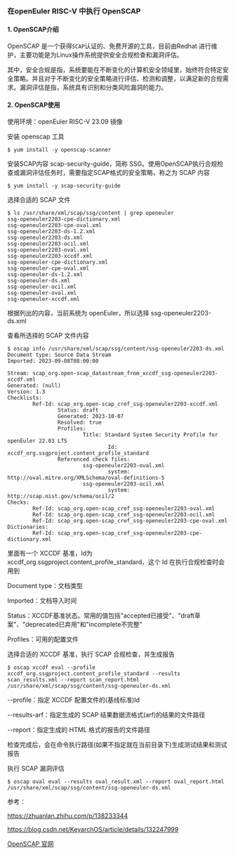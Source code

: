 ### 在openEuler RISC-V 中执行 OpenSCAP

#### 1. OpenSCAP介绍

OpenSCAP 是一个获得`SCAP`认证的、免费开源的工具，目前由Redhat 进行维护，主要功能是为Linux操作系统提供安全合规检查和漏洞评估。

其中，安全合规是指，系统要能在不断变化的计算机安全领域里，始终符合特定安全策略。并且对于不断变化的安全策略进行评估、检测和调整，以满足新的合规需求。漏洞评估是指，系统具有识别和分类风险漏洞的能力。

#### 2. OpenSCAP使用

使用环境：openEuler RISC-V 23.09 镜像

安装 openscap 工具

````
$ yum install -y openscap-scanner
````

安装SCAP内容 scap-security-guide，简称 SSG。使用OpenSCAP执行合规检查或漏洞评估任务时，需要指定SCAP格式的安全策略，称之为 SCAP 内容

````
$ yum install -y scap-security-guide
````

选择合适的 SCAP 文件

````
$ ls /usr/share/xml/scap/ssg/content | grep openeuler
ssg-openeuler2203-cpe-dictionary.xml
ssg-openeuler2203-cpe-oval.xml
ssg-openeuler2203-ds-1.2.xml
ssg-openeuler2203-ds.xml
ssg-openeuler2203-ocil.xml
ssg-openeuler2203-oval.xml
ssg-openeuler2203-xccdf.xml
ssg-openeuler-cpe-dictionary.xml
ssg-openeuler-cpe-oval.xml
ssg-openeuler-ds-1.2.xml
ssg-openeuler-ds.xml
ssg-openeuler-ocil.xml
ssg-openeuler-oval.xml
ssg-openeuler-xccdf.xml
````

根据列出的内容，当前系统为 openEuler，所以选择 ssg-openeuler2203-ds.xml

查看所选择的 SCAP 文件内容

````
$ oscap info /usr/share/xml/scap/ssg/content/ssg-openeuler2203-ds.xml
Document type: Source Data Stream
Imported: 2023-09-08T08:00:00

Stream: scap_org.open-scap_datastream_from_xccdf_ssg-openeuler2203-xccdf.xml
Generated: (null)
Version: 1.3
Checklists:
        Ref-Id: scap_org.open-scap_cref_ssg-openeuler2203-xccdf.xml
                Status: draft
                Generated: 2023-10-07
                Resolved: true
                Profiles:
                        Title: Standard System Security Profile for openEuler 22.03 LTS
                                Id: xccdf_org.ssgproject.content_profile_standard
                Referenced check files:
                        ssg-openeuler2203-oval.xml
                                system: http://oval.mitre.org/XMLSchema/oval-definitions-5
                        ssg-openeuler2203-ocil.xml
                                system: http://scap.nist.gov/schema/ocil/2
Checks:
        Ref-Id: scap_org.open-scap_cref_ssg-openeuler2203-oval.xml
        Ref-Id: scap_org.open-scap_cref_ssg-openeuler2203-ocil.xml
        Ref-Id: scap_org.open-scap_cref_ssg-openeuler2203-cpe-oval.xml
Dictionaries:
        Ref-Id: scap_org.open-scap_cref_ssg-openeuler2203-cpe-dictionary.xml
````

里面有一个 XCCDF 基准，Id为 xccdf_org.ssgproject.content_profile_standard，这个 Id 在执行合规检查时会用到

Document type：文档类型

Imported：文档导入时间

Status：XCCDF基准状态。常用的值包括"accepted已接受"、"draft草案"、"deprecated已弃用"和"incomplete不完整"

Profiles：可用的配置文件

选择合适的 XCCDF 基准，执行 SCAP 合规检查，并生成报告

````
$ oscap xccdf eval --profile xccdf_org.ssgproject.content_profile_standard --results scan_results.xml --report scan_report.html /usr/share/xml/scap/ssg/content/ssg-openeuler-ds.xml
````

--profile：指定 XCCDF 配置文件的(基线标准)Id

--results-arf：指定生成的 SCAP 结果数据流格式(arf)的结果的文件路径

--report：指定生成的  HTML 格式的报告的文件路径

检查完成后，会在命令执行路径(如果不指定就在当前目录下)生成测试结果和测试报告

执行 SCAP 漏洞评估

````
$ oscap oval eval --results oval_result.xml --report oval_report.html /usr/share/xml/scap/ssg/content/ssg-openeuler-ds.xml
````



参考：

https://zhuanlan.zhihu.com/p/138233344

https://blog.csdn.net/KeyarchOS/article/details/132247999

[OpenSCAP 官网](https://static.open-scap.org/openscap-1.3/oscap_user_manual.html#_installing_openscap)
